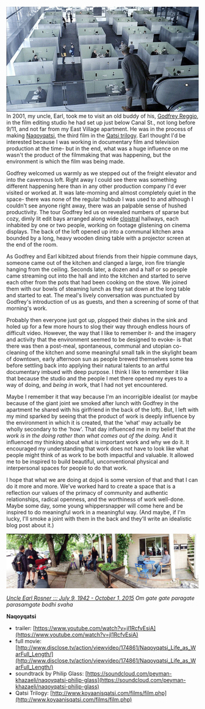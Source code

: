![cubicles.jpg](assets/b.jpeg) 
In 2001, my uncle, Earl, took me to visit an old buddy of his, [Godfrey Reggio](http://www.imdb.com/name/nm0716585/), in the film editing studio he had set up just below Canal St., not long before 9/11, and not far from my East Village apartment. He was in the process of making [Naqoyqatsi](https://en.wikipedia.org/wiki/Naqoyqatsi), the third film in the [Qatsi trilogy](http://www.koyaanisqatsi.com/). Earl thought I'd be interested because I was working in documentary film and television production at the time- but in the end, what was a huge influence on me wasn't the product of the filmmaking that was happening, but the environment is which the film was being made. 

Godfrey welcomed us warmly as we stepped out of the freight elevator and into the cavernous loft. Right away I could see there was something different happening here than in any other production company I'd ever visited or worked at. It was late-morning and almost completely quiet in the space- there was none of the regular hubbub I was used to and although I couldn't see anyone right away, there was an palpable sense of hushed productivity. The tour Godfrey led us on revealed numbers of sparse but cozy, dimly lit edit bays arranged along wide [cloistral](http://www.faena.com/aleph/articles/the-monk-who-became-a-filmmaker-documents-the-soul-of-the-world/) hallways, each inhabited by one or two people, working on footage glistening on cinema displays. The back of the loft opened up into a communal kitchen area bounded by a long, heavy wooden dining table with a projector screen at the end of the room. 

As Godfrey and Earl kibitzed about friends from their hippie commune days, someone came out of the kitchen and clanged a large, iron fire triangle hanging from the ceiling. Seconds later, a dozen and a half or so people came streaming out into the hall and into the kitchen and started to serve each other from the pots that had been cooking on the stove. We joined them with our bowls of steaming lunch as they sat down at the long table and started to eat. The meal's lively conversation was punctuated by Godfrey's introduction of us as guests, and then a screening of some of that morning's work. 

Probably then everyone just got up, plopped their dishes in the sink and holed up for a few more hours to slog their way through endless hours of difficult video. However, the way that I like to remember it- and the imagery and activity that the environment seemed to be designed to evoke-  is that there was then a post-meal, spontaneous, communal and utopian co-cleaning of the kitchen and some meaningful small talk in the skylight beam of downtown, early afternoon sun as people brewed themselves some tea before settling back into applying their natural talents to an artful documentary imbued with deep purpose. I think I like to remember it like that because the studio and the people I met there opened my eyes to a way of doing, and *being in* work, that I had not yet encountered. 

Maybe I remember it that way because I'm an incorrigible idealist (or maybe because of the giant joint we smoked after lunch with Godfrey in the apartment he shared with his girlfriend in the back of the loft). But, I left with my mind sparked by seeing that the product of work is deeply influence by the environment in which it is created, that the 'what' may actually be wholly secondary to the 'how'. That day influenced me in my belief that *the work is in the doing rather than what comes out of the doing*. And it influenced my thinking about what is important work and why we do it. It encouraged my understanding that work does not have to look like what people might think of as work to be both impactful and valuable. It allowed me to be inspired to build beautiful, unconventional physical and interpersonal spaces for people to do that work. 

I hope that what we are doing at dojo4 is some version of that and that I can do it more and more. We've worked hard to create a space that is a reflection our values of the primacy of community and authentic relationships, radical openness, and the worthiness of work well-done. Maybe some day, some young whippersnapper will come here and be inspired to do meaningful work in a meaningful way. (And maybe, if I'm lucky, I'll smoke a joint with them in the back and they'll write an idealistic blog post about it.)

![dojo4panorama.jpg](assets/c.jpeg) 

[*Uncle Earl Rosner ::: July 9, 1942 - October 1, 2015*](https://instagram.com/p/8USDweEqgZ/) 
*Om gate gate paragate parasamgate bodhi svaha*



**Naqoyqatsi**
* trailer: [https://www.youtube.com/watch?v=jl1RcfvEsiA](https://www.youtube.com/watch?v=jl1RcfvEsiA)
* full movie: [http://www.disclose.tv/action/viewvideo/174861/Naqoyqatsi_Life_as_WarFull_Length/](http://www.disclose.tv/action/viewvideo/174861/Naqoyqatsi_Life_as_WarFull_Length/)
* soundtrack by Philip Glass: [https://soundcloud.com/peyman-khazaeli/naqoyqatsi-philip-glass](https://soundcloud.com/peyman-khazaeli/naqoyqatsi-philip-glass)
* Qatsi Trilogy: [http://www.koyaanisqatsi.com/films/film.php](http://www.koyaanisqatsi.com/films/film.php)
